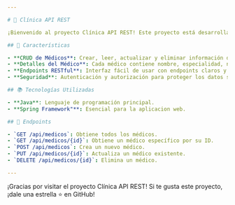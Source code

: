 ```yaml
---

# 🏥 Clínica API REST

¡Bienvenido al proyecto Clínica API REST! Este proyecto está desarrollado en Java y proporciona una API RESTful para gestionar una clínica médica. En este sistema, los médicos son la entidad principal, y se pueden gestionar sus datos de manera eficiente.

## 🚀 Características

- **CRUD de Médicos**: Crear, leer, actualizar y eliminar información de médicos.
- **Detalles del Médico**: Cada médico contiene nombre, especialidad, número de licencia, ID del médico, y datos de contacto.
- **Endpoints RESTful**: Interfaz fácil de usar con endpoints claros y documentados.
- **Seguridad**: Autenticación y autorización para proteger los datos sensibles.

## 📚 Tecnologías Utilizadas

- **Java**: Lenguaje de programación principal.
- **Spring Framework"**: Esencial para la aplicacion web.

## 📌 Endpoints

- `GET /api/medicos`: Obtiene todos los médicos.
- `GET /api/medicos/{id}`: Obtiene un médico específico por su ID.
- `POST /api/medicos`: Crea un nuevo médico.
- `PUT /api/medicos/{id}`: Actualiza un médico existente.
- `DELETE /api/medicos/{id}`: Elimina un médico.

---
```


¡Gracias por visitar el proyecto Clínica API REST! Si te gusta este proyecto, ¡dale una estrella ⭐ en GitHub!
